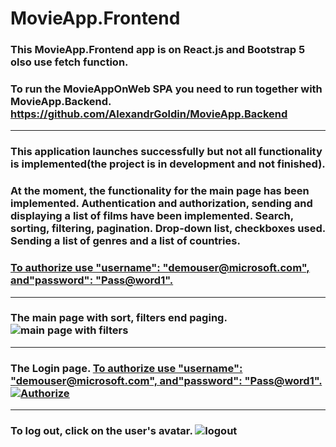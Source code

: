 # MovieApp.Frontend  
###  This MovieApp.Frontend app is on React.js and Bootstrap 5 olso use fetch function.
### To run the MovieAppOnWeb SPA you need to run together with MovieApp.Backend. https://github.com/AlexandrGoldin/MovieApp.Backend
_______
### This application launches successfully but not all functionality is implemented(the project is in development and not finished).
### At the moment, the functionality for the main page has been implemented. Authentication and authorization, sending and displaying a list of films have been implemented. Search, sorting, filtering, pagination. Drop-down list, checkboxes used. Sending a list of genres and a list of countries. 
### <ins>To authorize use "username": "demouser@microsoft.com", and"password": "Pass@word1".<ins>
____________
### The main page with sort, filters end paging. ![main page with filters](https://github.com/user-attachments/assets/b3e01035-0059-464e-ba90-bca93b3036ab)
_______
### The Login page. <ins>To authorize use "username": "demouser@microsoft.com", and"password": "Pass@word1".<ins> ![Authorize](https://github.com/user-attachments/assets/d9110282-479f-4a9a-b5e1-b8767294d285)
_________
### To log out, click on the user's avatar. ![logout](https://github.com/user-attachments/assets/d8800a36-8134-423c-b3ae-bcd9180ca544)
